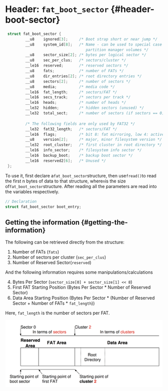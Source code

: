 # Header: `fat_boot_sector` {#header-boot-sector}

```c
 struct fat_boot_sector {
         __u8    ignored[3];     /* Boot strap short or near jump */
         __u8    system_id[8];   /* Name - can be used to special case
                                    partition manager volumes */
         __u8    sector_size[2]; /* bytes per logical sector */
         __u8    sec_per_clus;   /* sectors/cluster */
         __le16  reserved;       /* reserved sectors */
         __u8    fats;           /* number of FATs */
         __u8    dir_entries[2]; /* root directory entries */
         __u8    sectors[2];     /* number of sectors */
         __u8    media;          /* media code */
         __le16  fat_length;     /* sectors/FAT */
         __le16  secs_track;     /* sectors per track */
         __le16  heads;          /* number of heads */
         __le32  hidden;         /* hidden sectors (unused) */
         __le32  total_sect;     /* number of sectors (if sectors == 0) */

         /* The following fields are only used by FAT32 */
         __le32  fat32_length;   /* sectors/FAT */
         __le16  flags;          /* bit 8: fat mirroring, low 4: active fat */
         __u8    version[2];     /* major, minor filesystem version */
         __le32  root_cluster;   /* first cluster in root directory */
         __le16  info_sector;    /* filesystem info sector */
         __le16  backup_boot;    /* backup boot sector */
         __le16  reserved2[6];   /* Unused */
 };
```

To use it, first declare a`fat_boot_sector`structure, then use`fread()`to read the first n bytes of data to that structure, where`n`is the size of`fat_boot_sector`structure. After reading all the parameters are read into the variables respectively.

```c
// Declaration
struct fat_boot_sector boot_entry;
```

## Getting the information {#getting-the-information}

The following can be retrieved directly from the structure:

1. Number of FATs \(`fats`\)
2. Number of sectors per cluster  \(`sec_per_clus`\)
3. Number of Reserved Sector\(`reserved`\)

And the following information requires some manipulations/calculations

4. Bytes Per Sector \(`sector_size[0] + sector_size[1] << 8`\)
5. First FAT Starting Position \(Bytes Per Sector \* Number of Reserved Sector\)
6. Data Area Starting Position \(Bytes Per Sector \* \(Number of Reserved Sector + Number of FATs \* `fat_length`\)\)

Here, `fat_length` is the number of sectors per FAT.

![](assets/FATOverview.png)